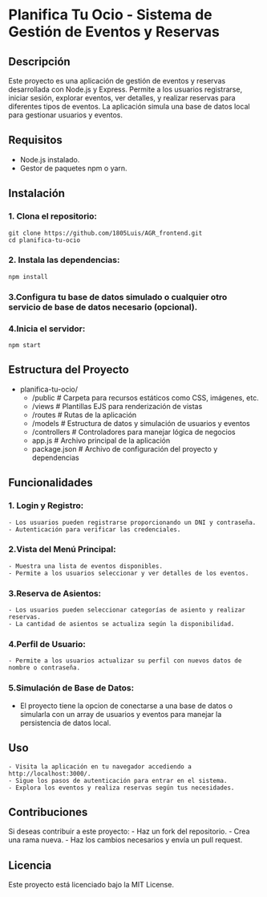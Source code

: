 # Planifica Tu Ocio - Sistema de Gestión de Eventos y Reservas
## Descripción
Este proyecto es una aplicación de gestión de eventos y reservas desarrollada con Node.js y Express. Permite a los usuarios registrarse, iniciar sesión, explorar eventos, ver detalles, y realizar reservas para diferentes tipos de eventos. La aplicación simula una base de datos local para gestionar usuarios y eventos.

## Requisitos
- Node.js instalado.
- Gestor de paquetes npm o yarn.
## Instalación

### 1. Clona el repositorio:
    git clone https://github.com/1805Luis/AGR_frontend.git
    cd planifica-tu-ocio  
### 2. Instala las dependencias:
    npm install  
### 3.Configura tu base de datos simulado o cualquier otro servicio de base de datos necesario (opcional).
### 4.Inicia el servidor:
    npm start  

## Estructura del Proyecto

- planifica-tu-ocio/  
    - /public                # Carpeta para recursos estáticos como CSS, imágenes, etc.  
    - /views                 # Plantillas EJS para renderización de vistas  
    - /routes                # Rutas de la aplicación  
    - /models                # Estructura de datos y simulación de usuarios y eventos  
    - /controllers           # Controladores para manejar lógica de negocios  
    - app.js                 # Archivo principal de la aplicación  
    - package.json           # Archivo de configuración del proyecto y dependencias  

## Funcionalidades
### 1. Login y Registro:
    - Los usuarios pueden registrarse proporcionando un DNI y contraseña.
    - Autenticación para verificar las credenciales.

### 2.Vista del Menú Principal:
    - Muestra una lista de eventos disponibles.
    - Permite a los usuarios seleccionar y ver detalles de los eventos.

### 3.Reserva de Asientos:
    - Los usuarios pueden seleccionar categorías de asiento y realizar reservas.
    - La cantidad de asientos se actualiza según la disponibilidad.

### 4.Perfil de Usuario:

    - Permite a los usuarios actualizar su perfil con nuevos datos de nombre o contraseña.
### 5.Simulación de Base de Datos:
- El proyecto tiene la opcion de conectarse a una base de datos o simularla con un array de usuarios y eventos para manejar la persistencia de datos local.

## Uso
    - Visita la aplicación en tu navegador accediendo a http://localhost:3000/.
    - Sigue los pasos de autenticación para entrar en el sistema.
    - Explora los eventos y realiza reservas según tus necesidades.
## Contribuciones
Si deseas contribuir a este proyecto:
    - Haz un fork del repositorio.
    - Crea una rama nueva.
    - Haz los cambios necesarios y envía un pull request.
## Licencia
Este proyecto está licenciado bajo la MIT License.

